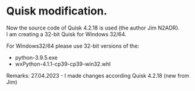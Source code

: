 # Quisk modification.
Now the source code of Quisk 4.2.18 is used (the author Jim N2ADR).  
I am creating a 32-bit Quisk for Windows 32/64.

For Windows32/64 please use 32-bit versions of the:
- python-3.9.5.exe
- wxPython-4.1.1-cp39-cp39-win32.whl

Remarks:
27.04.2023 - I made changes according Quisk 4.2.18 (new from Jim)
